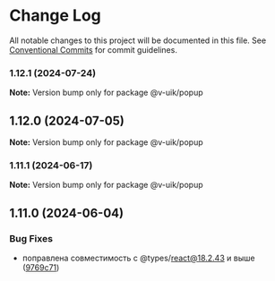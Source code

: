 # Change Log

All notable changes to this project will be documented in this file.
See [Conventional Commits](https://conventionalcommits.org) for commit guidelines.

### 1.12.1 (2024-07-24)

**Note:** Version bump only for package @v-uik/popup





## 1.12.0 (2024-07-05)

**Note:** Version bump only for package @v-uik/popup





### 1.11.1 (2024-06-17)

**Note:** Version bump only for package @v-uik/popup





## 1.11.0 (2024-06-04)


### Bug Fixes

* поправлена совместимость с @types/react@18.2.43 и выше ([9769c71](#))
